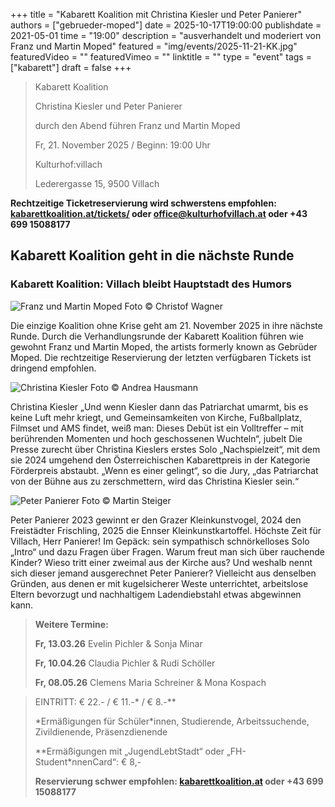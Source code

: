 +++
title = "Kabarett Koalition mit Christina Kiesler und Peter Panierer"
authors = ["gebrueder-moped"]
date = 2025-10-17T19:00:00
publishdate = 2021-05-01
time = "19:00"
description = "ausverhandelt und moderiert von Franz und Martin Moped"
featured = "img/events/2025-11-21-KK.jpg"
featuredVideo = ""
featuredVimeo = ""
linktitle = ""
type = "event"
tags = ["kabarett"]
draft = false
+++




>Kabarett Koalition
>
>Christina Kiesler und Peter Panierer
>
>durch den Abend führen Franz und Martin Moped
>
>Fr, 21. November 2025 / Beginn: 19:00 Uhr
>
>Kulturhof:villach
>
>Lederergasse 15, 9500 Villach

**Rechtzeitige Ticketreservierung wird schwerstens empfohlen: [kabarettkoalition.at/tickets/](https://kabarettkoalition.at/tickets/) oder office@kulturhofvillach.at oder +43 699 15088177** 

## Kabarett Koalition geht in die nächste Runde

### Kabarett Koalition: Villach bleibt Hauptstadt des Humors

![Franz und Martin Moped](/img/events/2025-03-14_Gebrueder_Moped_c_Christof_Wagner.jpg)
Foto © Christof Wagner

Die einzige Koalition ohne Krise geht am 21. November 2025 in ihre nächste Runde. Durch die Verhandlungsrunde der Kabarett Koalition führen wie gewohnt Franz und Martin Moped, the artists formerly known as Gebrüder Moped. Die rechtzeitige Reservierung der letzten verfügbaren Tickets ist dringend empfohlen.

![Christina Kiesler](/img/events/2025-11-21_ChristinaKiesler_Foto_AndreaHausmann.jpg)
Foto © Andrea Hausmann

Christina Kiesler
„Und wenn Kiesler dann das Patriarchat umarmt, bis es keine Luft mehr kriegt, und Gemeinsamkeiten von Kirche, Fußballplatz, Filmset und AMS findet, weiß man: Dieses Debüt ist ein Volltreffer – mit berührenden Momenten und hoch geschossenen Wuchteln“, jubelt Die Presse zurecht über Christina Kieslers erstes Solo „Nachspielzeit“, mit dem sie 2024 umgehend den Österreichischen Kabarettpreis in der Kategorie Förderpreis abstaubt. „Wenn es einer gelingt“, so die Jury, „das Patriarchat von der Bühne aus zu zerschmettern, wird das Christina Kiesler sein.“

![Peter Panierer](/img/events/2025-11-21_PeterPanierer_Foto_Martin-Steiger.jpg)
Foto © Martin Steiger

Peter Panierer
2023 gewinnt er den Grazer Kleinkunstvogel, 2024 den Freistädter Frischling, 2025 die Ennser Kleinkunstkartoffel. Höchste Zeit für Villach, Herr Panierer! Im Gepäck: sein sympathisch schnörkelloses Solo „Intro“ und dazu Fragen über Fragen. Warum freut man sich über rauchende Kinder? Wieso tritt einer zweimal aus der Kirche aus? Und weshalb nennt sich dieser jemand ausgerechnet Peter Panierer? Vielleicht aus denselben Gründen, aus denen er mit kugelsicherer Weste unterrichtet, arbeitslose Eltern bevorzugt und nachhaltigem Ladendiebstahl etwas abgewinnen kann.


> **Weitere Termine:**
> 
> **Fr, 13.03.26** Evelin Pichler & Sonja Minar
> 
> **Fr, 10.04.26** Claudia Pichler & Rudi Schöller
>
> **Fr, 08.05.26** Clemens Maria Schreiner & Mona Kospach


> EINTRITT: € 22.- / € 11.-\* / € 8.-\*\*
> 
> \*Ermäßigungen für Schüler\*innen, Studierende, Arbeitssuchende, Zivildienende, Präsenzdienende
> 
> \*\*Ermäßigungen mit „JugendLebtStadt“ oder „FH-Student\*nnenCard“: € 8,-
>
> **Reservierung schwer empfohlen: [kabarettkoalition.at](https://kabarettkoalition.at) oder +43 699 15088177**
